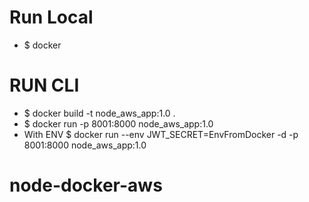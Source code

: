 # Run Local
- $ docker 

# RUN CLI
- $ docker build -t node_aws_app:1.0 .
- $ docker run -p 8001:8000 node_aws_app:1.0
- With ENV $ docker run --env JWT_SECRET=EnvFromDocker -d -p 8001:8000 node_aws_app:1.0

# node-docker-aws
